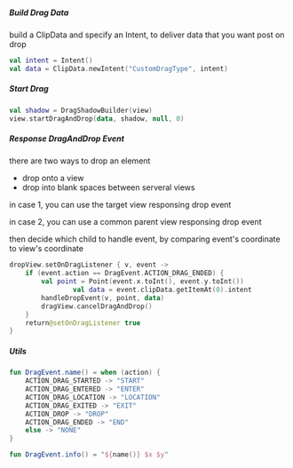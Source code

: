 ##### Build Drag Data

build a ClipData and specify an Intent, to deliver data that you want post on drop

```kotlin
val intent = Intent()
val data = ClipData.newIntent("CustomDragType", intent)
```

##### Start Drag

```kotlin
val shadow = DragShadowBuilder(view)
view.startDragAndDrop(data, shadow, null, 0)
```

##### Response DragAndDrop Event

there are two ways to drop an element

- drop onto a view
- drop into blank spaces between serveral views

in case 1, you can use the target view responsing drop event

in case 2, you can use a common parent view responsing drop event

then decide which child to handle event, by comparing event's coordinate to view's coordinate

```kotlin
dropView.setOnDragListener { v, event ->
    if (event.action == DragEvent.ACTION_DRAG_ENDED) {
        val point = Point(event.x.toInt(), event.y.toInt())
				val data = event.clipData.getItemAt(0).intent
        handleDropEvent(v, point, data)
        dragView.cancelDragAndDrop()
    }
    return@setOnDragListener true
}
```

##### Utils

```kotlin
fun DragEvent.name() = when (action) {
    ACTION_DRAG_STARTED -> "START"
    ACTION_DRAG_ENTERED -> "ENTER"
    ACTION_DRAG_LOCATION -> "LOCATION"
    ACTION_DRAG_EXITED -> "EXIT"
    ACTION_DROP -> "DROP"
    ACTION_DRAG_ENDED -> "END"
    else -> "NONE"
}

fun DragEvent.info() = "${name()} $x $y"
```



